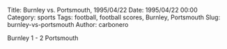 Title: Burnley vs. Portsmouth, 1995/04/22
Date: 1995/04/22 00:00
Category: sports
Tags: football, football scores, Burnley, Portsmouth
Slug: burnley-vs-portsmouth
Author: carbonero


Burnley 1 - 2 Portsmouth
